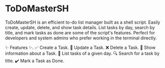 # ToDoMasterSH
ToDoMasterSH is an efficient to-do list manager built as a shell script. Easily create, update, delete, and show task details. List tasks by day, search by title, and mark tasks as done are some of the script's features. Perfect for developers and system admins who prefer working in the terminal directly. 

✨ Features ✨.
✅ Create a Task.
📝 Update a Task.
❌ Delete a Task.
📄 Show information about a Task.
📅 List tasks of a given day.
🔍 Search for a task by title.
✔️ Mark a Task as Done.













